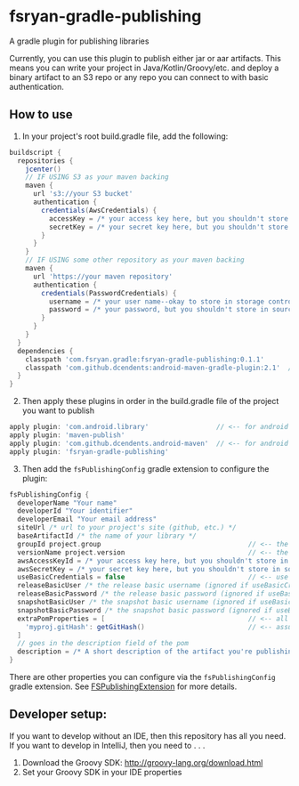 # fsryan-gradle-publishing
A gradle plugin for publishing libraries

Currently, you can use this plugin to publish either jar or aar artifacts. This means you can write your project in Java/Kotlin/Groovy/etc. and deploy a binary artifact to an S3 repo or any repo you can connect to with basic authentication.

## How to use
1. In your project's root build.gradle file, add the following:
```groovy
buildscript {
  repositories {
    jcenter()
    // IF USING S3 as your maven backing
    maven {
      url 's3://your S3 bucket'
      authentication {
        credentials(AwsCredentials) {
          accessKey = /* your access key here, but you shouldn't store in source control */
          secretKey = /* your secret key here, but you shouldn't store in source control */
        }
      }
    }
    // IF USING some other repository as your maven backing
    maven {
      url 'https://your maven repository'
      authentication {
        credentials(PasswordCredentials) {
          username = /* your user name--okay to store in storage control */
          password = /* your password, but you shouldn't store in source control */
        }
      }
    }
  }
  dependencies {
    classpath 'com.fsryan.gradle:fsryan-gradle-publishing:0.1.1'
    classpath 'com.github.dcendents:android-maven-gradle-plugin:2.1'  // <-- for Android only
  }
}
```
2. Then apply these plugins in order in the build.gradle file of the project you want to publish
```groovy
apply plugin: 'com.android.library'                 // <-- for android only use 'java' or 'java-library' for java/kotlin/groovy
apply plugin: 'maven-publish'
apply plugin: 'com.github.dcendents.android-maven'  // <-- for android only
apply plugin: 'fsryan-gradle-publishing'
```
3. Then add the `fsPublishingConfig` gradle extension to configure the plugin:
```groovy
fsPublishingConfig {
  developerName "Your name"
  developerId "Your identifier"
  developerEmail "Your email address"
  siteUrl /* url to your project's site (github, etc.) */
  baseArtifactId /* the name of your library */
  groupId project.group                                     // <-- the group name (such as com.fsryan)
  versionName project.version                               // <-- the version name (such as semantic version 1.0.3)
  awsAccessKeyId = /* your access key here, but you shouldn't store in source control */
  awsSecretKey = /* your secret key here, but you shouldn't store in source control */
  useBasicCredentials = false                               // <-- use true if you need to use basic credentials, false by default
  releaseBasicUser /* the release basic username (ignored if useBasicCredentials = false) */
  releaseBasicPassword /* the release basic password (ignored if useBasicCredentials = false) */ 
  snapshotBasicUser /* the snapshot basic username (ignored if useBasicCredentials = false) */ 
  snapshotBasicPassword /* the snapshot basic password (ignored if useBasicCredentials = false) */
  extraPomProperties = [                                    // <-- all of the extra pom properties to add
    'myproj.gitHash': getGitHash()                          // <-- assuming you can get the git hash
  ]
  // goes in the description field of the pom
  description = /* A short description of the artifact you're publishing */
}
```
There are other properties you can configure via the `fsPublishingConfig` gradle extension. See [FSPublishingExtension](src/main/groovy/com/fsryan/gradle/FSPublishingExtension.groovy) for more details.


## Developer setup:
If you want to develop without an IDE, then this repository has all you need.
If you want to develop in IntelliJ, then you need to . . .
1. Download the Groovy SDK: http://groovy-lang.org/download.html
2. Set your Groovy SDK in your IDE properties
